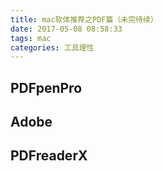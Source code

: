 ```yaml
---
title: mac软体推荐之PDF篇（未完待续）
date: 2017-05-08 08:58:33
tags: mac
categories: 工具理性
---
```


## PDFpenPro

## Adobe

## PDFreaderX